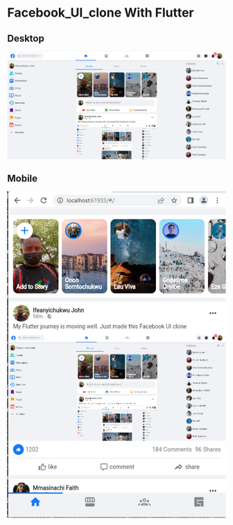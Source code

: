 # Facebook_UI_clone With Flutter


## Desktop 

![Web Screenshot](assets/desktop.png)

## Mobile 
![Mobile Screenshooot](assets/mobile.png)

